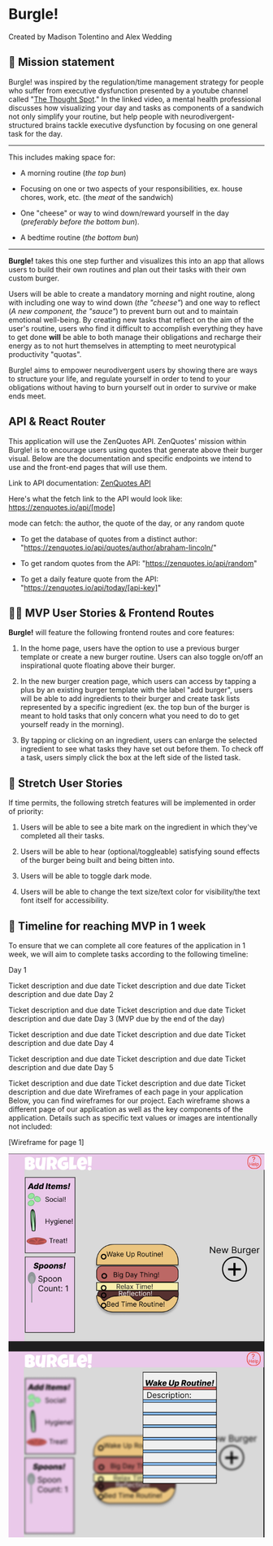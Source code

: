 # Burgle!
Created by Madison Tolentino and Alex Wedding

## 🚀 Mission statement
Burgle! was inspired by the regulation/time management strategy for people who suffer from executive dysfunction presented by a youtube channel called "[The Thought Spot](https://www.youtube.com/watch?v=5FHE8AWMKxQ)." In the linked video, a mental health professional discusses how visualizing your day and tasks as components of a sandwich not only simplify your routine, but help people with neurodivergent-structured brains tackle executive dysfunction by focusing on one general task for the day.

---
This includes making space for: 

* A morning routine (*the top bun*) 

* Focusing on one or two aspects of your responsibilities, ex. house chores, work, etc. (the *meat* of the sandwich) 

* One "cheese" or way to wind down/reward yourself in the day (*preferably before the bottom bun*).

* A bedtime routine (*the bottom bun*)

---
**Burgle!** takes this one step further and visualizes this into an app that allows users to build their own routines and plan out their tasks with their own custom burger. 

Users will be able to create a mandatory morning and night routine, along with including one way to wind down (*the "cheese"*) and one way to reflect (*A new component, the "sauce"*) to prevent burn out and to maintain emotional well-being. By creating new tasks that reflect on the aim of the user's routine, users who find it difficult to accomplish everything they have to get done **will** be able to both manage their obligations and recharge their energy as to not hurt themselves in attempting to meet neurotypical productivity "quotas". 

Burgle! aims to empower neurodivergent users by showing there are ways to structure your life, and regulate yourself in order to tend to your obligations without having to burn yourself out in order to survive or make ends meet. 

## API & React Router 
This application will use the ZenQuotes API. ZenQuotes' mission within Burgle! is to encourage users using quotes that generate above their burger visual. Below are the documentation and specific endpoints we intend to use and the front-end pages that will use them.

Link to API documentation: [ZenQuotes API](https://docs.zenquotes.io/zenquotes-documentation/#api-structure)

Here's what the fetch link to the API would look like:
https://zenquotes.io/api/[mode]

mode can fetch: the author, the quote of the day, or any random quote

* To get the database of quotes from a distinct author: "https://zenquotes.io/api/quotes/author/abraham-lincoln/"

* To get random quotes from the API: "https://zenquotes.io/api/random"

* To get a daily feature quote from the API: "https://zenquotes.io/api/today/[api-key]"


## 👩‍💻 MVP User Stories & Frontend Routes
**Burgle!** will feature the following frontend routes and core features:

1. In the home page, users have the option to use a previous burger template or create a new burger routine. Users can also toggle on/off an inspirational quote floating above their burger. 

2. In the new burger creation page, which users can access by tapping a plus by an existing burger template with the label "add burger", users will be able to add ingredients to their burger and create task lists represented by a specific ingredient (ex. the top bun of the burger is meant to hold tasks that only concern what you need to do to get yourself ready in the morning).

3. By tapping or clicking on an ingredient, users can enlarge the selected ingredient to see what tasks they have set out before them. To check off a task, users simply click the box at the left side of the listed task. 


## 🤔 Stretch User Stories
If time permits, the following stretch features will be implemented in order of priority:

1. Users will be able to see a bite mark on the ingredient in which they've completed all their tasks.

2. Users will be able to hear (optional/toggleable) satisfying sound effects of the burger being built and being bitten into.

3. Users will be able to toggle dark mode.

4. Users will be able to change the text size/text color for visibility/the text font itself for accessibility.


## 📆 Timeline for reaching MVP in 1 week
To ensure that we can complete all core features of the application in 1 week, we will aim to complete tasks according to the following timeline:

Day 1

 Ticket description and due date
 Ticket description and due date
 Ticket description and due date
Day 2

 Ticket description and due date
 Ticket description and due date
 Ticket description and due date
Day 3 (MVP due by the end of the day)

 Ticket description and due date
 Ticket description and due date
 Ticket description and due date
Day 4

 Ticket description and due date
 Ticket description and due date
 Ticket description and due date
Day 5

 Ticket description and due date
 Ticket description and due date
 Ticket description and due date
Wireframes of each page in your application
Below, you can find wireframes for our project. Each wireframe shows a different page of our application as well as the key components of the application. Details such as specific text values or images are intentionally not included:

[Wireframe for page 1]

![Burgle WireFrame](./conceptcontent/Screenshot%202024-08-21%20at%2015.14.07.png)

